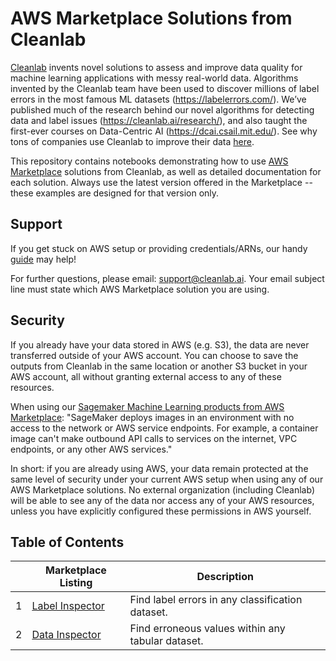 # AWS Marketplace Solutions from Cleanlab

[Cleanlab](https://cleanlab.ai/) invents novel solutions to assess and improve data quality for machine learning applications with messy real-world data.
Algorithms invented by the Cleanlab team have been used to discover millions of label errors in the most famous ML datasets (https://labelerrors.com/).
We’ve published much of the research behind our novel algorithms for detecting data and label issues (https://cleanlab.ai/research/), and also taught the first-ever courses on Data-Centric AI (https://dcai.csail.mit.edu/). See why tons of companies use Cleanlab to improve their data [here](https://cleanlab.ai/love/).

This repository contains notebooks demonstrating how to use [AWS Marketplace](https://aws.amazon.com/marketplace/seller-profile?id=87d98359-d6ba-4fca-bdd6-b45ad46110dd) solutions from Cleanlab, as well as detailed documentation for each solution. 
Always use the latest version offered in the Marketplace -- these examples are designed for that version only. 

## Support

If you get stuck on AWS setup or providing credentials/ARNs, our handy [guide](GUIDE.md) may help!

For further questions, please email: [support@cleanlab.ai](mailto:support@cleanlab.ai). Your email subject line must state which AWS Marketplace solution you are using.

## Security

If you already have your data stored in AWS (e.g. S3), the data are never transferred outside of your AWS account. You can choose to save the outputs from Cleanlab in the same location or another S3 bucket in your AWS account, all without granting external access to any of these resources.

When using our [Sagemaker Machine Learning products from AWS Marketplace](https://docs.aws.amazon.com/marketplace/latest/userguide/machine-learning-products.html): "SageMaker deploys images in an environment with no access to the network or AWS service endpoints. For example, a container image can't make outbound API calls to services on the internet, VPC endpoints, or any other AWS services."

In short: if you are already using AWS, your data remain protected at the same level of security under your current AWS setup when using any of our AWS Marketplace solutions. No external organization (including Cleanlab) will be able to see any of the data nor access any of your AWS resources, unless you have explicitly configured these permissions in AWS yourself.


## Table of Contents

|   | Marketplace Listing | Description |
|---|---------------------|-------------|
| 1 | [Label Inspector](https://aws.amazon.com/marketplace/pp/prodview-en3c45ncm5som) | Find label errors in any classification dataset. |
| 2 | [Data Inspector](TODO:link) | Find erroneous values within any tabular dataset. |


